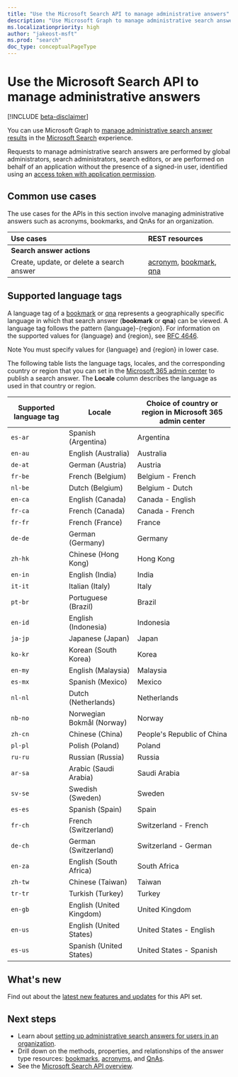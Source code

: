 ```yaml
---
title: "Use the Microsoft Search API to manage administrative answers"
description: "Use Microsoft Graph to manage administrative search answers in the Microsoft Search experience."
ms.localizationpriority: high
author: "jakeost-msft"
ms.prod: "search"
doc_type: conceptualPageType
---
```


# Use the Microsoft Search API to manage administrative answers

[!INCLUDE [beta-disclaimer](../../includes/beta-disclaimer.md)]

You can use Microsoft Graph to [manage administrative search answer results](/graph/search-concept-answers) in the [Microsoft Search](/microsoftsearch/overview-microsoft-search) experience.

Requests to manage administrative search answers are performed by global administrators, search administrators, search editors, or are performed on behalf of an application without the presence of a signed-in user, identified using an [access token with application permission](/graph/auth-v2-service).

## Common use cases

The use cases for the APIs in this section involve managing administrative answers such as acronyms, bookmarks, and QnAs for an organization.

| Use cases                                        | REST resources                              |
|:-------------------------------------------------|:--------------------------------------------|
| **Search answer actions**                        |                                             |
| Create, update, or delete a search answer        | [acronym](search-acronym.md), [bookmark](search-bookmark.md), [qna](search-qna.md) |

## Supported language tags
A language tag of a [bookmark](search-bookmark.md) or [qna](search-qna.md) represents a geographically specific language in which that search answer (**bookmark** or **qna**) can be viewed. A language tag follows the pattern {language}-{region}. For information on the supported values for {language} and {region}, see [RFC 4646](https://datatracker.ietf.org/doc/html/rfc4646).

Note You must specify values for {language} and {region} in lower case.

The following table lists the language tags, locales, and the corresponding country or region that you can set in the [Microsoft 365 admin center](https://admin.microsoft.com/) to publish a search answer. The **Locale** column describes the language as used in that country or region.

| Supported language tag | Locale | Choice of country or region in Microsoft 365 admin center  |
| ----------- | ----------  | ----------  |
|`es-ar`| Spanish (Argentina) | Argentina | 
|`en-au`| English (Australia) | Australia |
|`de-at`| German (Austria) |Austria | 
|`fr-be`| French (Belgium) |Belgium - French | 
|`nl-be`| Dutch (Belgium) | Belgium - Dutch | 
|`en-ca`| English (Canada) | Canada - English | 
|`fr-ca`| French (Canada) | Canada - French | 
|`fr-fr`| French (France) | France | 
|`de-de`| German (Germany) | Germany | 
|`zh-hk`| Chinese (Hong Kong) | Hong Kong |
|`en-in`| English (India) | India |
|`it-it`| Italian (Italy) | Italy |
|`pt-br`| Portuguese (Brazil) | Brazil |
|`en-id`| English (Indonesia) | Indonesia |
|`ja-jp`| Japanese (Japan) | Japan |
|`ko-kr`| Korean (South Korea) | Korea |
|`en-my`| English (Malaysia) | Malaysia |
|`es-mx`| Spanish (Mexico) | Mexico |
|`nl-nl`| Dutch (Netherlands) | Netherlands |
|`nb-no`| Norwegian Bokmål (Norway) | Norway |
|`zh-cn`| Chinese (China) | People's Republic of China |
|`pl-pl`| Polish (Poland) | Poland |
|`ru-ru`| Russian (Russia) | Russia |
|`ar-sa`| Arabic (Saudi Arabia) | Saudi Arabia |
|`sv-se`| Swedish (Sweden) | Sweden |
|`es-es`| Spanish (Spain) | Spain |
|`fr-ch`| French (Switzerland) | Switzerland - French |
|`de-ch`| German (Switzerland) | Switzerland - German |
|`en-za`| English (South Africa) | South Africa |
|`zh-tw`| Chinese (Taiwan) | Taiwan |
|`tr-tr`| Turkish (Turkey) | Turkey |
|`en-gb`| English (United Kingdom) | United Kingdom |
|`en-us`| English (United States) | United States - English |
|`es-us`| Spanish (United States) | United States - Spanish |

## What's new
Find out about the [latest new features and updates](/graph/whats-new-overview) for this API set.

## Next steps

- Learn about [setting up administrative search answers for users in an organization](/graph/search-concept-answers).
- Drill down on the methods, properties, and relationships of the answer type resources: [bookmarks](search-bookmark.md), [acronyms](search-acronym.md), and [QnAs](search-qna.md).
- See the [Microsoft Search API overview](/graph/search-concept-overview).
